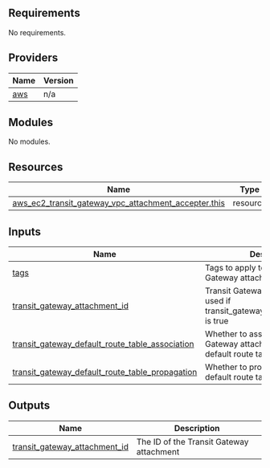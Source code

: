 <!-- BEGIN_TF_DOCS -->
## Requirements

No requirements.

## Providers

| Name | Version |
|------|---------|
| <a name="provider_aws"></a> [aws](#provider\_aws) | n/a |

## Modules

No modules.

## Resources

| Name | Type |
|------|------|
| [aws_ec2_transit_gateway_vpc_attachment_accepter.this](https://registry.terraform.io/providers/hashicorp/aws/latest/docs/resources/ec2_transit_gateway_vpc_attachment_accepter) | resource |

## Inputs

| Name | Description | Type | Default | Required |
|------|-------------|------|---------|:--------:|
| <a name="input_tags"></a> [tags](#input\_tags) | Tags to apply to the Transit Gateway attachment | `map(string)` | `{}` | no |
| <a name="input_transit_gateway_attachment_id"></a> [transit\_gateway\_attachment\_id](#input\_transit\_gateway\_attachment\_id) | Transit Gateway attachment ID only used if transit\_gateway\_attachment\_accept is true | `string` | `""` | no |
| <a name="input_transit_gateway_default_route_table_association"></a> [transit\_gateway\_default\_route\_table\_association](#input\_transit\_gateway\_default\_route\_table\_association) | Whether to associate the Transit Gateway attachment with the default route table | `bool` | `false` | no |
| <a name="input_transit_gateway_default_route_table_propagation"></a> [transit\_gateway\_default\_route\_table\_propagation](#input\_transit\_gateway\_default\_route\_table\_propagation) | Whether to propagate routes to the default route table | `bool` | `false` | no |

## Outputs

| Name | Description |
|------|-------------|
| <a name="output_transit_gateway_attachment_id"></a> [transit\_gateway\_attachment\_id](#output\_transit\_gateway\_attachment\_id) | The ID of the Transit Gateway attachment |
<!-- END_TF_DOCS -->